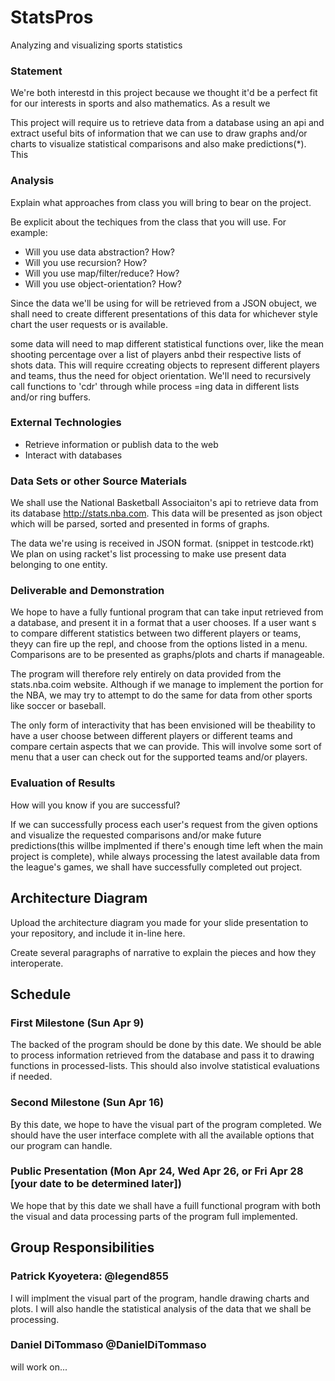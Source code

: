 # StatsPros
Analyzing and visualizing sports statistics

### Statement
<!--- Describe your project. Why is it interesting? Why is it interesting to you personally? What do you hope to learn? --->

We're both interestd in this project because we thought it'd be a perfect fit for our interests in sports and also mathematics. As a result we 

This project will require us to retrieve data from a database using an api and extract useful bits of information that we can use to draw graphs and/or charts to visualize statistical comparisons and also make predictions(\*).
This 

### Analysis
Explain what approaches from class you will bring to bear on the project.

Be explicit about the techiques from the class that you will use. For example:

- Will you use data abstraction? How?
- Will you use recursion? How?
- Will you use map/filter/reduce? How? 
- Will you use object-orientation? How?
<!---
- Will you use functional approaches to processing your data? How?
- Will you use state-modification approaches? How? (If so, this should be encapsulated within objects. `set!` pretty much should only exist inside an object.)
- Will you build an expression evaluator, like we did in the symbolic differentatior and the metacircular evaluator?
- Will you use lazy evaluation approaches?
--->
Since the data we'll be using for will be retrieved from a JSON obuject, we shall need to create different presentations of this data for whichever style chart the user requests or is available. 

some data will need to map different statistical functions over, like the mean shooting percentage over a list of players anbd their respective lists of shots data. This will require ccreating objects to represent different players and teams, thus the need for object orientation.
We'll need to recursively call functions to 'cdr' through while process =ing data in different lists and/or ring buffers.
<!---
The idea here is to identify what ideas from the class you will use in carrying out your project. 

**Your project will be graded, in part, by the extent to which you adopt approaches from the course into your implementation, _and_ your discussion about this.**
--->

### External Technologies

- Retrieve information or publish data to the web 
- Interact with databases 

### Data Sets or other Source Materials
We shall use the National Basketball Associaiton's api to retrieve data from its database http://stats.nba.com. This data will be presented as json object which will be parsed, sorted and presented in forms of graphs. 


<!--- How will you convert your data into a form usable for your project?   --->

The data we're using is received in JSON format. (snippet in testcode.rkt) We plan on using racket's list processing to make use present data belonging to one entity. 



### Deliverable and Demonstration

We hope to have a fully funtional program that can take input retrieved from a database, and present it in a format that a user chooses. If a user want s to compare different statistics between two different players or teams, theyy can fire up the repl, and choose from the options listed in a menu. Comparisons are to be presented as graphs/plots and charts if manageable. 

The program will therefore rely entirely on data provided from the stats.nba.coim website. Although if we manage to 
 implement the portion for the NBA, we may try to attempt to do the same for data from other sports like soccer or baseball. 

The only form of interactivity that has been envisioned will be theability to have a user choose between different players or different teams and compare certain aspects that we can provide. 
This will involve some sort of menu that a user can check out for the supported teams and/or players.

<!---
Explain exactly what you'll have at the end. What will it be able to do at the live demo?

What exactly will you produce at the end of the project? A piece of software, yes, but what will it do? Here are some questions to think about (and answer depending on your application).

Will it run on some data, like batch mode? Will you present some analytical results of the processing? How can it be re-run on different source data?

Will it be interactive? Can you show it working? This project involves a live demo, so interactivity is good.
--->
### Evaluation of Results
How will you know if you are successful? 
<!-- If you include some kind of _quantitative analysis,_ that would be good.--->

If we can successfully process each user's request from the given options and visualize the requested comparisons and/or make future predictions(this willbe implmented if there's enough time left when the main project is complete), while always processing the latest available data from the league's games, we shall have successfully completed out project.

## Architecture Diagram
Upload the architecture diagram you made for your slide presentation to your repository, and include it in-line here.

Create several paragraphs of narrative to explain the pieces and how they interoperate.

## Schedule
<!---Explain how you will go from proposal to finished product. 

There are three deliverable milestones to explicitly define, below.

The nature of deliverables depend on your project, but may include things like processed data ready for import, core algorithms implemented, interface design prototyped, etc. 

You will be expected to turn in code, documentation, and data (as appropriate) at each of these stages.

Write concrete steps for your schedule to move from concept to working system. 
--->
### First Milestone (Sun Apr 9)
The backed of the program should be done by this date. We should be able to process information retrieved from the database and pass it to drawing functions in processed-lists. This should also involve statistical evaluations if needed.

### Second Milestone (Sun Apr 16)
By this date, we hope to have the visual part of the program completed. 
We should have the user interface complete with all the available options that our program can handle. 

### Public Presentation (Mon Apr 24, Wed Apr 26, or Fri Apr 28 [your date to be determined later])
We hope that by this date we shall have a fuill functional program with both the visual and data processing parts of the program full implemented.

## Group Responsibilities
<!--- Here each group member gets a section where they, as an individual, detail what they are responsible for in this project. Each group member writes their own Responsibility section. Include the milestones and final deliverable. --->

<!--- Please use Github properly: each individual must make the edits to this file representing their own section of work--->
<!---
**Additional instructions for teams of three:** 
* Remember that you must have prior written permission to work in groups of three (specifically, an approved `FP3` team declaration submission).
* The team must nominate a lead. This person is primarily responsible for code integration. This work may be shared, but the team lead has default responsibility.
* The team lead has full partner implementation responsibilities also.
* Identify who is team lead.

In the headings below, replace the silly names and GitHub handles with your actual ones.
--->
### Patrick Kyoyetera: @legend855
I will implment the visual part of the program, handle drawing charts and plots. I will also handle the statistical analysis of the data that we shall be processing.


### Daniel DiTommaso @DanielDiTommaso
will work on...
   
